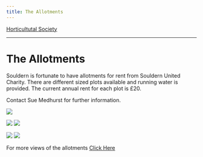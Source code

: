 ```yaml
---
title: The Allotments
---
```



[Horticultutal Society](/horticultural-society)

----

# The Allotments


Souldern is fortunate to have allotments for rent from Souldern United
Charity. There are different sized plots available and running water
is provided. The current annual rent for each plot is £20.

Contact Sue Medhurst for further information.

![](https://lh3.googleusercontent.com/pw/ACtC-3cwe3NMW_aN_K-xuH5kX7lmfXbpFku1ACIUzrVmw0wFazw7Vc7BOZL0rRdkTKeGtPMsQPNVGbhd127qLoaFqXD6rBuXJY3ZtTgVMNgQnp-GnxT0ojeC0fZYOTMBch00lVdZyQ1mi_jcxaqNHXZXfv9X=w936-h514-no?authuser=1)


![](https://lh3.googleusercontent.com/pw/ACtC-3cDaDjwZfGN97yUW7OmaXIHqDe63_H84nxsRtGAhhaJrcwpNi0nFJtjRgtDmBxQMOrqRkU6YP3mLtwg7ZTnLu3T4yegIjXzZ0KcRs149ugyNt7Ujxi3_jlyJdenYOHadJuxhkiXCRC5h-5VWS-qQfCx=w928-h614-no?authuser=1)
![](https://lh3.googleusercontent.com/pw/ACtC-3dsep7mvHTqYBQu7zkWnCFWS-c19a-H1gd4EGxRRyRZPYT9Z2SpDzTdAReXp8suLrGKma6rYzCdcAqdKpBEUqc5SaN-MeHdO1dN4DdV_4FZU-Npy0FYhYhB8Ss2xXw7jnVldq__PvY9cJoMpmFE3g1N=w925-h602-no?authuser=1)

![](https://lh3.googleusercontent.com/pw/ACtC-3cMukbq5NaUzmXE4LsdiUTLETDIDV1QuCwJjxwJMv8pwIkpRE9VDKo1m21jK7xJiR_zSZN0X9sFe_P7i1Dtb76NmxjJR3FhA4W6y0fDr8pnRpFug0UE57ZxIwWwXJ-Q0Wk4J1MQXwbjbY73tgyjwkbi=w919-h618-no?authuser=1)
![](https://lh3.googleusercontent.com/pw/ACtC-3e1gKUS6mcvhGWgel40wrKAK2f8ZpRjuhT1P3ut5-CaHKHWc5uCLFGlKriMsu0xP4YNt4fO2oBpQ5mBqaYBpMhoRm9es5bQt28UuRboGuAb1lKsFDaplEIptf-NSattrzgz-ODxLAlc8KHakpFq2s2R=w844-h454-no?authuser=1)

For more views of the allotments [Click Here](PhotoGallery/AllotmentPictures)



